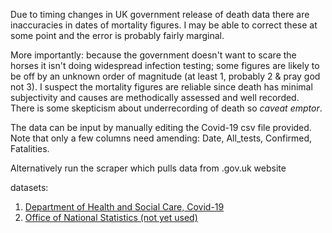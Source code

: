
Due to timing changes in UK government release of death data there are inaccuracies in dates of mortality figures. I may be able to correct these at some point and the error is probably fairly marginal.

More importantly: because the government doesn't want to scare the horses it isn't doing widespread infection testing; some figures are likely to be off by an unknown order of magnitude (at least 1, probably 2 & pray god not 3). I suspect the mortality figures are reliable since death has minimal subjectivity and causes are methodically assessed and well recorded. There is some skepticism about underrecording of death so *caveat emptor*.

The data can be input by manually editing the Covid-19 csv file provided. Note that only a few columns need amending: Date, All_tests, Confirmed, Fatalities.

Alternatively run the scraper which pulls data from .gov.uk website

datasets:
1)  [Department of Health and Social Care, Covid-19](https://www.gov.uk/guidance/coronavirus-covid-19-information-for-the-public)
2)  [Office of National Statistics (not yet used)](https://www.ons.gov.uk/peoplepopulationandcommunity/healthandsocialcare/conditionsanddiseases)
